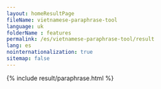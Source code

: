 ```yaml
---
layout: homeResultPage
fileName: vietnamese-paraphrase-tool
language: uk
folderName : features
permalink: /es/vietnamese-paraphrase-tool/result
lang: es
nointernationalization: true
sitemap: false
---
```

{% include result/paraphrase.html %}

<script src="/js/result/paraprashing.js" data-foldername="{{page.folderName}}" data-lang="{{page.lang}}"></script>